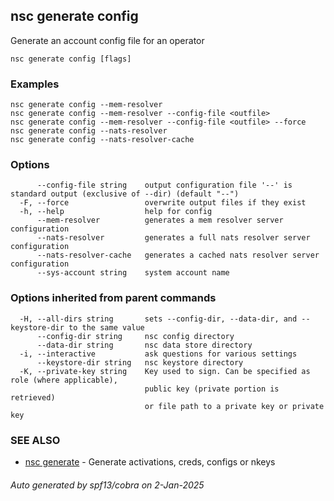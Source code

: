 ## nsc generate config

Generate an account config file for an operator

```
nsc generate config [flags]
```

### Examples

```
nsc generate config --mem-resolver
nsc generate config --mem-resolver --config-file <outfile>
nsc generate config --mem-resolver --config-file <outfile> --force
nsc generate config --nats-resolver
nsc generate config --nats-resolver-cache

```

### Options

```
      --config-file string    output configuration file '--' is standard output (exclusive of --dir) (default "--")
  -F, --force                 overwrite output files if they exist
  -h, --help                  help for config
      --mem-resolver          generates a mem resolver server configuration
      --nats-resolver         generates a full nats resolver server configuration
      --nats-resolver-cache   generates a cached nats resolver server configuration
      --sys-account string    system account name
```

### Options inherited from parent commands

```
  -H, --all-dirs string       sets --config-dir, --data-dir, and --keystore-dir to the same value
      --config-dir string     nsc config directory
      --data-dir string       nsc data store directory
  -i, --interactive           ask questions for various settings
      --keystore-dir string   nsc keystore directory
  -K, --private-key string    Key used to sign. Can be specified as role (where applicable),
                              public key (private portion is retrieved)
                              or file path to a private key or private key 
```

### SEE ALSO

* [nsc generate](nsc_generate.md)	 - Generate activations, creds, configs or nkeys

###### Auto generated by spf13/cobra on 2-Jan-2025
